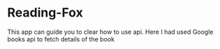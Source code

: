 # Reading-Fox
This app can guide you to clear how to use api. Here I had used Google books api to fetch details of the book
